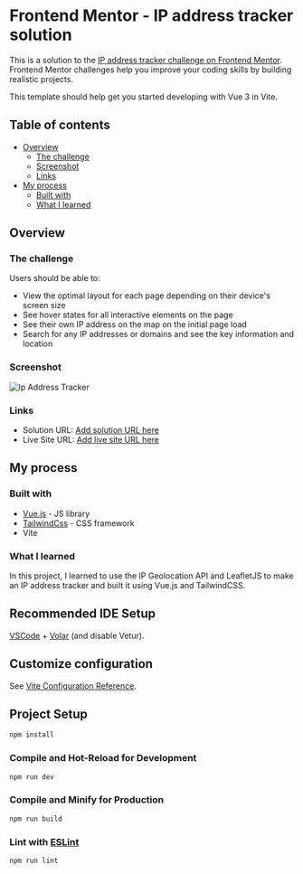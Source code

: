 # Frontend Mentor - IP address tracker solution

This is a solution to the [IP address tracker challenge on Frontend Mentor](https://www.frontendmentor.io/challenges/ip-address-tracker-I8-0yYAH0). Frontend Mentor challenges help you improve your coding skills by building realistic projects.

This template should help get you started developing with Vue 3 in Vite.

## Table of contents

- [Overview](#overview)
  - [The challenge](#the-challenge)
  - [Screenshot](#screenshot)
  - [Links](#links)
- [My process](#my-process)
  - [Built with](#built-with)
  - [What I learned](#what-i-learned)

## Overview

### The challenge

Users should be able to:

- View the optimal layout for each page depending on their device's screen size
- See hover states for all interactive elements on the page
- See their own IP address on the map on the initial page load
- Search for any IP addresses or domains and see the key information and location

### Screenshot

![ Ip Address Tracker](https://github.com/user-attachments/assets/a7ba9c26-0c03-446f-b202-e6b0a88c2f61)

### Links

- Solution URL: [Add solution URL here](https://github.com/monky6503/ipAddressTrack)
- Live Site URL: [Add live site URL here](https://monky6503.github.io/ipAddressTrack/)

## My process

### Built with

- [Vue.js](https://vuejs.org/) - JS library
- [TailwindCss](https://tailwindcss.com/) - CSS framework
- Vite

### What I learned

In this project, I learned to use the IP Geolocation API and LeafletJS to make an IP address tracker and built it using Vue.js and TailwindCSS.

## Recommended IDE Setup

[VSCode](https://code.visualstudio.com/) + [Volar](https://marketplace.visualstudio.com/items?itemName=Vue.volar) (and disable Vetur).

## Customize configuration

See [Vite Configuration Reference](https://vitejs.dev/config/).

## Project Setup

```sh
npm install
```

### Compile and Hot-Reload for Development

```sh
npm run dev
```

### Compile and Minify for Production

```sh
npm run build
```

### Lint with [ESLint](https://eslint.org/)

```sh
npm run lint
```
